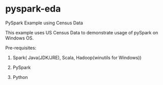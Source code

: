 # pyspark-eda
PySpark Example using Census Data

This example uses US Census Data to demonstrate usage of pySpark on Windows OS.

Pre-requisites:

1. Spark( Java(JDK/JRE), Scala, Hadoop(winutils for Windows))

2. PySpark

3. Python 
